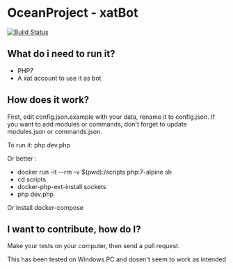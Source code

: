# OceanProject - xatBot

[![Build Status](https://travis-ci.org/PiR-B-/OceanProject-Bot.svg?branch=master)](https://travis-ci.org/PiR-B-/OceanProject-Bot)

## What do i need to run it?

- PHP7
- A xat account to use it as bot

## How does it work?

First, edit config.json.example with your data, rename it to config.json.
If you want to add modules or commands, don't forget to update modules.json or commands.json.

To run it: php dev.php

Or better :

- docker run -it --rm -v $(pwd):/scripts php:7-alpine sh
- cd scripts
- docker-php-ext-install sockets
- php dev.php

Or install docker-compose

## I want to contribute, how do I?

Make your tests on your computer, then send a pull request.

This has been tested on Windows PC and dosen't seem to work as intended
